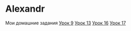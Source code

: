 # Alexandr
Мои домашние задания
[Урок 9](https://alexandr1291.github.io/github/lesson9/ "Моя готовая домашка")
[Урок 13](https://alexandr1291.github.io/github/lesson13/ "Моя готовая домашка")
[Урок 16](https://alexandr1291.github.io/github/lesson16/ "Моя готовая домашка")
[Урок 17](https://alexandr1291.github.io/github/lesson17/ "Моя готовая домашка")
